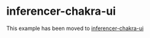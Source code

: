 # inferencer-chakra-ui

This example has been moved to [inferencer-chakra-ui](../.././inferencer-chakra-ui)
